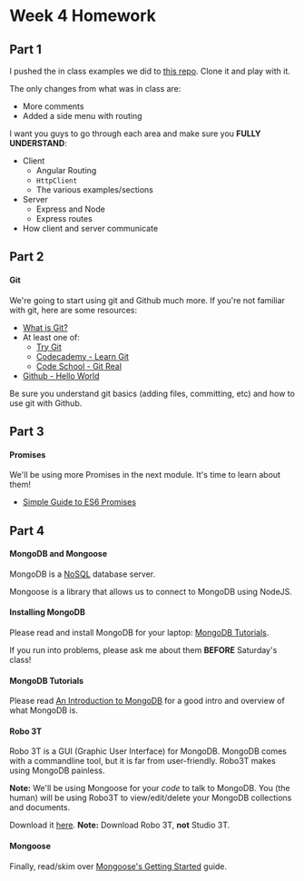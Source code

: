 # Week 4 Homework

## Part 1

I pushed the in class examples we did to [this repo](https://github.com/sergei202/okcoders-module3-week4).
Clone it and play with it.

The only changes from what was in class are:
 - More comments
 - Added a side menu with routing

I want you guys to go through each area and make sure you **FULLY UNDERSTAND**:
- Client
	- Angular Routing
	- `HttpClient`
	- The various examples/sections
- Server
	- Express and Node
	- Express routes
- How client and server communicate


## Part 2

#### Git

We're going to start using git and Github much more. If you're not familiar with git, here are some resources:

- [What is Git?](https://www.quora.com/What-is-git-and-why-should-I-use-it)
- At least one of:
	- [Try Git](https://try.github.io/levels/1/challenges/1)
	- [Codecademy - Learn Git](https://www.codecademy.com/learn/learn-git)
	- [Code School - Git Real](https://www.codeschool.com/courses/git-real)
- [Github - Hello World](https://guides.github.com/activities/hello-world/)

Be sure you understand git basics (adding files, committing, etc) and how to use git with Github.


## Part 3

#### Promises

We'll be using more Promises in the next module.  It's time to learn about them!

- [Simple Guide to ES6 Promises](https://codeburst.io/a-simple-guide-to-es6-promises-d71bacd2e13a?gi=7d2993194983)


## Part 4

#### MongoDB and Mongoose
MongoDB is a [NoSQL](http://www.monitis.com/blog/cc-in-review-the-key-differences-between-sql-and-nosql-dbs/) database server.

Mongoose is a library that allows us to connect to MongoDB using NodeJS.

#### Installing MongoDB
Please read and install MongoDB for your laptop: [MongoDB Tutorials](https://docs.mongodb.com/manual/tutorial/).

If you run into problems, please ask me about them **BEFORE** Saturday's class!

#### MongoDB Tutorials
Please read [An Introduction to MongoDB](https://scotch.io/tutorials/an-introduction-to-mongodb) for a good intro and overview of what MongoDB is.


#### Robo 3T

Robo 3T is a GUI (Graphic User Interface) for MongoDB.  MongoDB comes with a commandline tool, but it is far from user-friendly.  Robo3T makes using MongoDB painless.

**Note:** We'll be using Mongoose for your *code* to talk to MongoDB.  You (the human) will be using Robo3T to view/edit/delete your MongoDB collections and documents.

Download it [here](https://robomongo.org/download).  **Note:** Download Robo 3T, **not** Studio 3T.


#### Mongoose

Finally, read/skim over [Mongoose's Getting Started](http://mongoosejs.com/docs/) guide.
